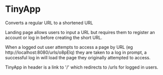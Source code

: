 # TinyApp

Converts a regular URL to a shortened URL

Landing page allows users to input a URL but requires them to register an account or log in before creating the short URL.

When a logged out user attempts to access a page by URL (eg http://localhost:8080/urls/o8pElq) they are taken to a log in prompt, a successful log in will load the page they originally attempted to access.

TinyApp in header is a link to '/' which redirects to /urls for logged in users.